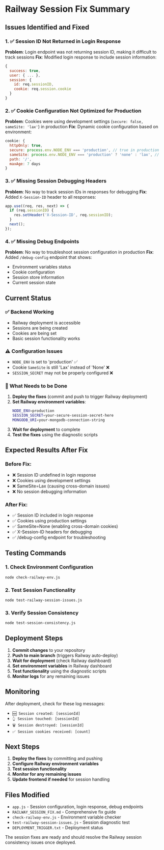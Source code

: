 # Railway Session Fix Summary

## Issues Identified and Fixed

### 1. ✅ Session ID Not Returned in Login Response
**Problem**: Login endpoint was not returning session ID, making it difficult to track sessions
**Fix**: Modified login response to include session information:
```javascript
{
  success: true,
  user: { ... },
  session: {
    id: req.sessionID,
    cookie: req.session.cookie
  }
}
```

### 2. ✅ Cookie Configuration Not Optimized for Production
**Problem**: Cookies were using development settings (`secure: false, sameSite: 'lax'`) in production
**Fix**: Dynamic cookie configuration based on environment:
```javascript
cookie: {
  httpOnly: true,
  secure: process.env.NODE_ENV === 'production', // true in production
  sameSite: process.env.NODE_ENV === 'production' ? 'none' : 'lax', // 'none' for cross-domain
  path: '/',
  maxAge: 7 days
}
```

### 3. ✅ Missing Session Debugging Headers
**Problem**: No way to track session IDs in responses for debugging
**Fix**: Added `X-Session-ID` header to all responses:
```javascript
app.use((req, res, next) => {
  if (req.sessionID) {
    res.setHeader('X-Session-ID', req.sessionID);
  }
  next();
});
```

### 4. ✅ Missing Debug Endpoints
**Problem**: No way to troubleshoot session configuration in production
**Fix**: Added `/debug-config` endpoint that shows:
- Environment variables status
- Cookie configuration
- Session store information
- Current session state

## Current Status

### ✅ Backend Working
- Railway deployment is accessible
- Sessions are being created
- Cookies are being set
- Basic session functionality works

### ⚠️ Configuration Issues
- `NODE_ENV` is set to 'production' ✅
- Cookie `SameSite` is still 'Lax' instead of 'None' ❌
- `SESSION_SECRET` may not be properly configured ❌

### 🔧 What Needs to be Done

1. **Deploy the fixes** (commit and push to trigger Railway deployment)
2. **Set Railway environment variables**:
   ```bash
   NODE_ENV=production
   SESSION_SECRET=your-secure-session-secret-here
   MONGODB_URI=your-mongodb-connection-string
   ```
3. **Wait for deployment** to complete
4. **Test the fixes** using the diagnostic scripts

## Expected Results After Fix

### Before Fix:
- ❌ Session ID undefined in login response
- ❌ Cookies using development settings
- ❌ SameSite=Lax (causing cross-domain issues)
- ❌ No session debugging information

### After Fix:
- ✅ Session ID included in login response
- ✅ Cookies using production settings
- ✅ SameSite=None (enabling cross-domain cookies)
- ✅ X-Session-ID headers for debugging
- ✅ /debug-config endpoint for troubleshooting

## Testing Commands

### 1. Check Environment Configuration
```bash
node check-railway-env.js
```

### 2. Test Session Functionality
```bash
node test-railway-session-issues.js
```

### 3. Verify Session Consistency
```bash
node test-session-consistency.js
```

## Deployment Steps

1. **Commit changes** to your repository
2. **Push to main branch** (triggers Railway auto-deploy)
3. **Wait for deployment** (check Railway dashboard)
4. **Set environment variables** in Railway dashboard
5. **Test functionality** using the diagnostic scripts
6. **Monitor logs** for any remaining issues

## Monitoring

After deployment, check for these log messages:
- `🆕 Session created: [sessionId]`
- `👆 Session touched: [sessionId]`
- `🗑️ Session destroyed: [sessionId]`
- `✅ Session cookies received: [count]`

## Next Steps

1. **Deploy the fixes** by committing and pushing
2. **Configure Railway environment variables**
3. **Test session functionality**
4. **Monitor for any remaining issues**
5. **Update frontend if needed** for session handling

## Files Modified

- `app.js` - Session configuration, login response, debug endpoints
- `RAILWAY_SESSION_FIX.md` - Comprehensive fix guide
- `check-railway-env.js` - Environment variable checker
- `test-railway-session-issues.js` - Session diagnostic test
- `DEPLOYMENT_TRIGGER.txt` - Deployment status

The session fixes are ready and should resolve the Railway session consistency issues once deployed.
